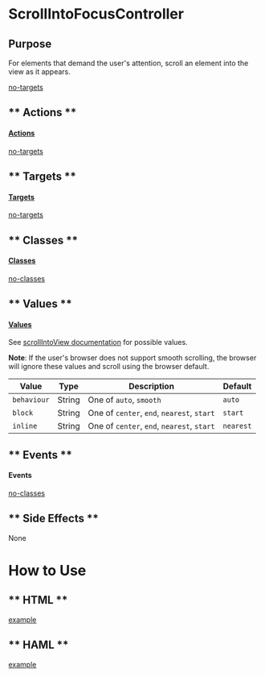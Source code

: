 # ScrollIntoFocusController

## Purpose

For elements that demand the user's attention, scroll an element into the view as it appears.

[no-targets](../_partials/ephemeral.md ':include')

<!-- tabs:start -->

## ** Actions **

#### [Actions](https://stimulus.hotwire.dev/reference/actions)

[no-targets](../_partials/no-actions.md ':include')

## ** Targets **

#### [Targets](https://stimulus.hotwire.dev/reference/targets)

[no-targets](../_partials/no-targets.md ':include')

## ** Classes **

#### [Classes](https://stimulus.hotwire.dev/reference/classes)

[no-classes](../_partials/no-classes.md ':include')

## ** Values **

#### [Values](https://stimulus.hotwire.dev/reference/values)

See [scrollIntoView documentation](https://developer.mozilla.org/en-US/docs/Web/API/Element/scrollIntoView) for possible values.

**Note**: If the user's browser does not support smooth scrolling, the browser will ignore these values and scroll using the browser default. 

| Value | Type | Description | Default |
| --- | --- | --- | --- |
| `behaviour` | String | One of `auto`, `smooth` | `auto` |
| `block` | String | One of `center`, `end`, `nearest`, `start` | `start` |
| `inline` | String | One of `center`, `end`, `nearest`, `start` | `nearest` |

## ** Events **

#### Events

[no-classes](../_partials/no-events.md ':include')

## ** Side Effects **

None

<!-- tabs:end -->

# How to Use

<!-- tabs:start -->

## ** HTML **

[example](../examples/scroll_into_focus_controller.html ':include :type=code')

## ** HAML **

[example](../examples/scroll_into_focus_controller.haml ':include :type=code')
<!-- tabs:end -->
